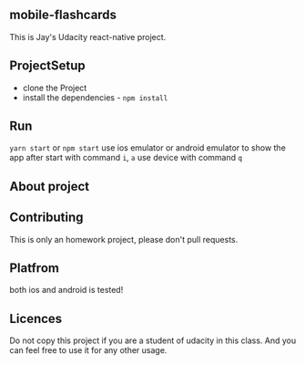 ## mobile-flashcards
This is Jay's Udacity react-native project.

## ProjectSetup
* clone the Project
* install the dependencies - `npm install`

## Run
`yarn start` or `npm start`
use ios emulator or android emulator to show the app after start with command `i`, `a`
use device with command `q`

## About project

## Contributing
This is only an homework project, please don't pull requests.

## Platfrom
both ios and android is tested!

## Licences
Do not copy this project if you are a student of udacity in this class. And you can feel free to use it for any other usage.
